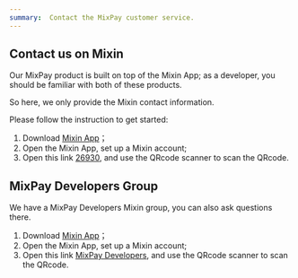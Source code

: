 ```yaml
---
summary:  Contact the MixPay customer service.
---
```


## Contact us on Mixin

Our MixPay product is built on top of the Mixin App; as a developer, you should be familiar with both of these products.

So here, we only provide the Mixin contact information.

Please follow the instruction to get started:

 1. Download [Mixin App](https://mixin.one/messenger)；
 2. Open the Mixin App, set up a Mixin account;
 3. Open this link [26930](https://mixin.one/codes/89f7e832-ff53-4fff-ad47-10c68ec96ae2), and use the QRcode scanner to scan the QRcode.

 

## MixPay Developers Group 



We have a MixPay Developers Mixin group, you can also ask questions there.



  1. Download [Mixin App](https://mixin.one/messenger)；
  2. Open the Mixin App, set up a Mixin account;
  3. Open this link [MixPay Developers](https://mixin.one/codes/3d713386-e987-4d94-8764-b43e77a8d429), and use the QRcode scanner to scan the QRcode.



